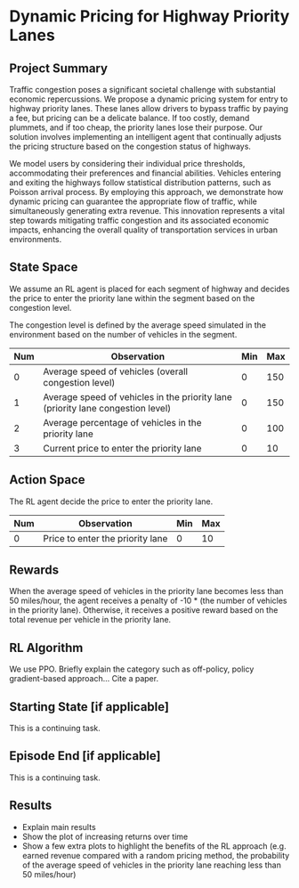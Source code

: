 # Dynamic Pricing for Highway Priority Lanes 
## Project Summary
<!-- Around 200 Words -->
<!-- Cover (1) What problem you are solving, (2) Who will use this RL module and be happy with the learning, and (3) a brief description of the results -->
Traffic congestion poses a significant societal challenge with substantial economic repercussions. We propose a dynamic pricing system for entry to highway priority lanes. These lanes allow drivers to bypass traffic by paying a fee, but pricing can be a delicate balance. If too costly, demand plummets, and if too cheap, the priority lanes lose their purpose. Our solution involves implementing an intelligent agent that continually adjusts the pricing structure based on the congestion status of highways.

We model users by considering their individual price thresholds, accommodating their preferences and financial abilities. Vehicles entering and exiting the highways follow statistical distribution patterns, such as Poisson arrival process. By employing this approach, we demonstrate how dynamic pricing can guarantee the appropriate flow of traffic, while simultaneously generating extra revenue. This innovation represents a vital step towards mitigating traffic congestion and its associated economic impacts, enhancing the overall quality of transportation services in urban environments.

## State Space
<!-- See the Cart Pole Env example https://gymnasium.farama.org/environments/classic_control/cart_pole/ -->

We assume an RL agent is placed for each segment of highway and decides the price to enter the priority lane within the segment based on the congestion level.

The congestion level is defined by the average speed simulated in the environment based on the number of vehicles in the segment.

| Num | Observation                                         | Min | Max |
|-----|-----------------------------------------------------|-----|-----|
| 0   | Average speed of vehicles (overall congestion level)        | 0   | 150 |
| 1   | Average speed of vehicles in the priority lane (priority lane congestion level)        | 0   | 150 |
| 2   | Average percentage of vehicles in the priority lane | 0   | 100 |
| 3   | Current price to enter the priority lane            | 0   | 10  |

## Action Space
The RL agent decide the price to enter the priority lane.
<!-- See the Cart Pole Env example https://gymnasium.farama.org/environments/classic_control/cart_pole/ -->
| Num | Observation                                         | Min | Max |
|-----|-----------------------------------------------------|-----|-----|
| 0   | Price to enter the priority lane        | 0   | 10 |


## Rewards
<!-- See the Cart Pole Env example https://gymnasium.farama.org/environments/classic_control/cart_pole/ -->

When the average speed of vehicles in the priority lane becomes less than 50 miles/hour, the agent receives a penalty of -10 * (the number of vehicles in the priority lane). Otherwise, it receives a positive reward based on the total revenue per vehicle in the priority lane.


## RL Algorithm 
We use PPO. Briefly explain the category such as off-policy, policy gradient-based approach... Cite a paper.


## Starting State [if applicable]
<!-- See the Cart Pole Env example https://gymnasium.farama.org/environments/classic_control/cart_pole/ -->
This is a continuing task.

## Episode End [if applicable]
<!-- See the Cart Pole Env example https://gymnasium.farama.org/environments/classic_control/cart_pole/ -->
This is a continuing task.

## Results
- Explain main results
- Show the plot of increasing returns over time
- Show a few extra plots to highlight the benefits of the RL approach (e.g. earned revenue compared with a random pricing method, the probability of the average speed of vehicles in the priority lane reaching less than 50 miles/hour)

